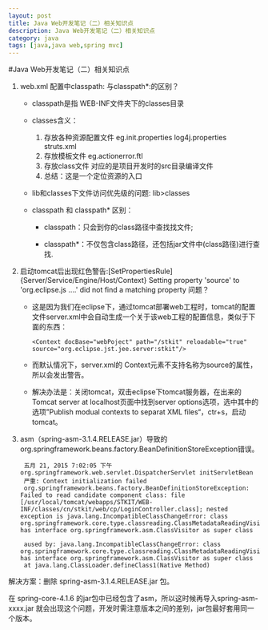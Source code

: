 ```yaml
---
layout: post
title: Java Web开发笔记（二）相关知识点
description: Java Web开发笔记（二）相关知识点
category: java
tags: [java,java web,spring mvc]
---
```


#Java Web开发笔记（二）相关知识点

1. web.xml 配置中classpath: 与classpath*:的区别？ 

	* classpath是指 WEB-INF文件夹下的classes目录
	
	* classes含义：
	
		1. 存放各种资源配置文件 eg.init.properties log4j.properties struts.xml
		2. 存放模板文件 eg.actionerror.ftl
		3. 存放class文件 对应的是项目开发时的src目录编译文件
		4. 总结：这是一个定位资源的入口
		
	* lib和classes下文件访问优先级的问题: lib>classes
	
	* classpath 和 classpath* 区别：
		
		 * classpath：只会到你的class路径中查找找文件;
		 
		 * classpath*：不仅包含class路径，还包括jar文件中(class路径)进行查找.


2. 启动tomcat后出现红色警告:[SetPropertiesRule]{Server/Service/Engine/Host/Context} Setting property 'source' to 'org.eclipse.js ....' did not find a matching property 问题？

	* 这是因为我们在eclipse下，通过tomcat部署web工程时，tomcat的配置文件server.xml中会自动生成一个关于该web工程的配置信息，类似于下面的东西：
	  
		`<Context docBase="webPoject" path="/stkit" reloadable="true" source="org.eclipse.jst.jee.server:stkit"/>`
		
	* 而默认情况下，server.xml的 Context元素不支持名称为source的属性，所以会发出警告。

	* 解决办法是：关闭tomcat，双击eclipse下tomcat服务器，在出来的Tomcat server at localhost页面中找到server options选项，选中其中的选项”Publish modual contexts to separat XML files“，ctr+s，启动tomcat。
	
	
3. asm（spring-asm-3.1.4.RELEASE.jar）导致的org.springframework.beans.factory.BeanDefinitionStoreException错误。


		五月 21, 2015 7:02:05 下午 org.springframework.web.servlet.DispatcherServlet initServletBean
		严重: Context initialization failed
		org.springframework.beans.factory.BeanDefinitionStoreException: Failed to read candidate component class: file [/usr/local/tomcat/webapps/STKIT/WEB-INF/classes/cn/stkit/web/cp/LoginController.class]; nested exception is java.lang.IncompatibleClassChangeError: class org.springframework.core.type.classreading.ClassMetadataReadingVisitor has interface org.springframework.asm.ClassVisitor as super class
	
		aused by: java.lang.IncompatibleClassChangeError: class org.springframework.core.type.classreading.ClassMetadataReadingVisitor has interface org.springframework.asm.ClassVisitor as super class
		at java.lang.ClassLoader.defineClass1(Native Method)
		
		
解决方案：删除 spring-asm-3.1.4.RELEASE.jar 包。

在 spring-core-4.1.6 的jar包中已经包含了asm，所以这时候再导入spring-asm-xxxx.jar 就会出现这个问题，开发时需注意版本之间的差别，jar包最好套用同一个版本。
	